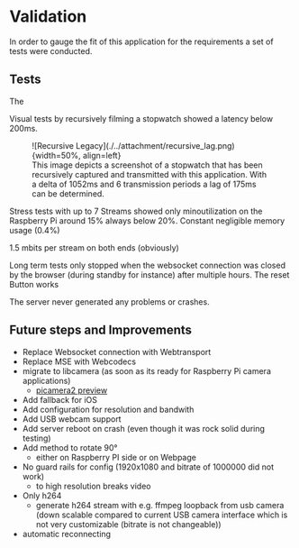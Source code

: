 # Validation

In order to gauge the fit of this application for the requirements a set of tests were conducted.
## Tests

The

Visual tests by recursively filming a stopwatch showed a latency below 200ms.
<figure markdown>
  ![Recursive Legacy](./../attachment/recursive_lag.png){width=50%, align=left}
  <figcaption>This image depicts a screenshot of a stopwatch that has been recursively captured and transmitted with this application. With a delta of 1052ms and 6 transmission periods a lag of 175ms can be determined. </figcaption>
</figure>

Stress tests with up to 7 Streams showed only minoutilization on the Raspberry Pi around 15% always below 20%. Constant negligible memory usage (0.4%)

1.5 mbits per stream on both ends (obviously)

Long term tests only stopped when the websocket connection was closed by the browser (during standby for instance) after multiple hours. The reset Button works 

The server never generated any problems or crashes.

## Future steps and Improvements

- Replace Websocket connection with Webtransport
- Replace MSE with Webcodecs
- migrate to libcamera (as soon as its ready for Raspberry Pi camera applications)
  - [picamera2 preview](https://www.raspberrypi.com/news/a-preview-release-of-the-picamera2-library/)
- Add fallback for iOS
- Add configuration for resolution and bandwith
- Add USB webcam support
- Add server reboot on crash (even though it was rock solid during testing)
- Add method to rotate 90°
  - either on Raspberry PI side or on Webpage
- No guard rails for config (1920x1080 and bitrate of 1000000 did not work)
  - to high resolution breaks video
- Only h264 
  - generate h264 stream with e.g. ffmpeg loopback from usb camera (down scalable compared to current USB camera interface which is not very customizable (bitrate is not changeable))
- automatic reconnecting